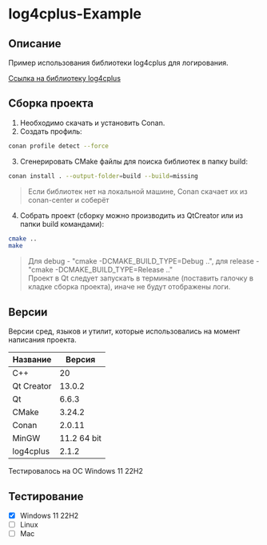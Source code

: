 # log4cplus-Example

## Описание

Пример использования библиотеки log4cplus для логирования.

[Ссылка на библиотеку log4cplus](https://github.com/log4cplus/log4cplus "log4cplus")

## Сборка проекта

1. Необходимо скачать и установить Conan.
2. Создать профиль:

```bash
conan profile detect --force
```

3. Сгенерировать CMake файлы для поиска библиотек в папку build:

```bash
conan install . --output-folder=build --build=missing
```

> Если библиотек нет на локальной машине, Conan скачает их из conan-center и соберёт

4. Собрать проект (cборку можно производить из QtCreator или из папки build командами):

```bash
cmake ..
make
```
> Для debug - "cmake -DCMAKE_BUILD_TYPE=Debug ..", для release - "cmake -DCMAKE_BUILD_TYPE=Release .."  
> Проект в Qt следует запускать в терминале (поставить галочку в кладке сборка проекта), иначе не будут отображены логи.

## Версии

Версии сред, языков и утилит, которые использовались на момент написания проекта.

| Название      | Версия               |
| --------------|----------------------|
| C++           | 20                   |
| Qt Creator    | 13.0.2               |
| Qt            | 6.6.3                |
| CMake         | 3.24.2               |
| Conan         | 2.0.11               |
| MinGW         | 11.2 64 bit          |
| log4cplus     | 2.1.2                |

Тестировалось на ОС Windows 11 22H2

## Тестирование

- [x] Windows 11 22H2
- [ ] Linux
- [ ] Mac
